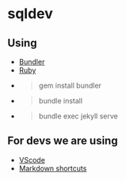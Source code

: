 # sqldev
## Using
- [Bundler](http://bundler.io/)
- [Ruby](https://www.ruby-lang.org)
- > gem install bundler
- > bundle install
- > bundle exec jekyll serve

## For devs we are using
- [VScode](https://code.visualstudio.com/)
- [Markdown shortcuts](https://marketplace.visualstudio.com/items?itemName=mdickin.markdown-shortcuts)